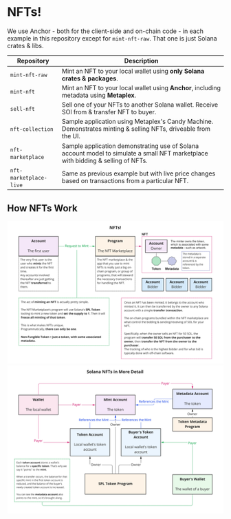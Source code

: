 # NFTs!

We use Anchor - both for the client-side and on-chain code - in each example in this repository except for `mint-nft-raw`. That one is just Solana crates & libs.

| Repository         | Description                                                |
| ------------------ | ---------------------------------------------------------- |
| `mint-nft-raw` | Mint an NFT to your local wallet using **only Solana crates & packages**. |
| `mint-nft` | Mint an NFT to your local wallet using **Anchor**, including metadata using **Metaplex**. |
| `sell-nft` | Sell one of your NFTs to another Solana wallet. Receive SOl from & transfer NFT to buyer. |
| `nft-collection` | Sample application using Metaplex's Candy Machine. Demonstrates minting & selling NFTs, driveable from the UI. |
| `nft-marketplace` | Sample application demonstrating use of Solana account model to simulate a small NFT marketplace with bidding & selling of NFTs. |
| `nft-marketplace-live` | Same as previous example but with live price changes based on transactions from a particular NFT. |


## How NFTs Work
![](how_nfts_work.jpg)
![](nfts_more_detail.jpg)